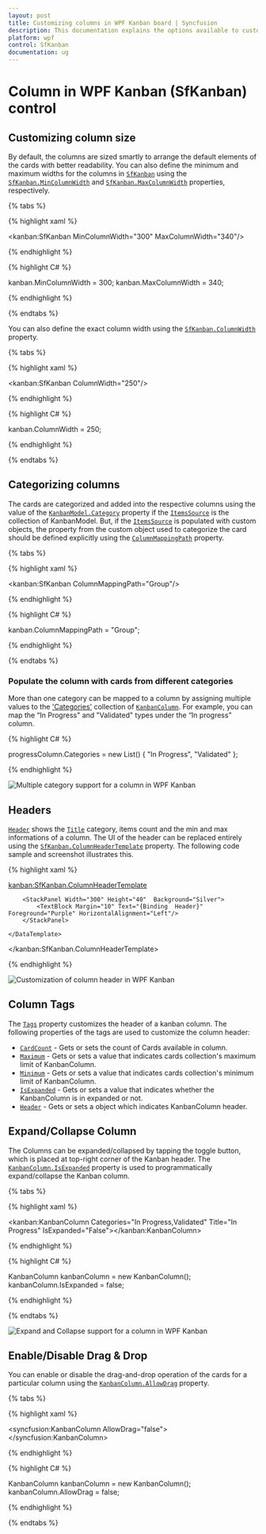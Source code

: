 ```yaml
---
layout: post
title: Customizing columns in WPF Kanban board | Syncfusion
description: This documentation explains the options available to customize the column, including custom size, categorizing the cards, etc. in WPF Kanban board. 
platform: wpf
control: SfKanban
documentation: ug
---
```


# Column in WPF Kanban (SfKanban) control

## Customizing column size

By default, the columns are sized smartly to arrange the default elements of the cards with better readability. You can also define the minimum and maximum widths for the columns in [`SfKanban`](https://help.syncfusion.com/cr/wpf/Syncfusion.UI.Xaml.Kanban.SfKanban.html) using the [`SfKanban.MinColumnWidth`](https://help.syncfusion.com/cr/wpf/Syncfusion.UI.Xaml.Kanban.SfKanban.html#Syncfusion_UI_Xaml_Kanban_SfKanban_MinColumnWidth) and [`SfKanban.MaxColumnWidth`](https://help.syncfusion.com/cr/wpf/Syncfusion.UI.Xaml.Kanban.SfKanban.html#Syncfusion_UI_Xaml_Kanban_SfKanban_MaxColumnWidth) properties, respectively.

{% tabs %}

{% highlight xaml %}

<kanban:SfKanban MinColumnWidth="300" MaxColumnWidth="340"/>

{% endhighlight %}

{% highlight C# %} 

kanban.MinColumnWidth = 300;
kanban.MaxColumnWidth = 340;

{% endhighlight %}

{% endtabs %}


You can also define the exact column width using the [`SfKanban.ColumnWidth`](https://help.syncfusion.com/cr/wpf/Syncfusion.UI.Xaml.Kanban.SfKanban.html#Syncfusion_UI_Xaml_Kanban_SfKanban_ColumnWidth) property.

{% tabs %}

{% highlight xaml %}

<kanban:SfKanban ColumnWidth="250"/>

{% endhighlight %}

{% highlight C# %} 

kanban.ColumnWidth = 250;

{% endhighlight %}

{% endtabs %}

## Categorizing columns

The cards are categorized and added into the respective columns using the value of the [`KanbanModel.Category`](https://help.syncfusion.com/cr/wpf/Syncfusion.UI.Xaml.Kanban.KanbanModel.html#Syncfusion_UI_Xaml_Kanban_KanbanModel_Category) property if the [`ItemsSource`](https://help.syncfusion.com/cr/wpf/Syncfusion.UI.Xaml.Kanban.SfKanban.html#Syncfusion_UI_Xaml_Kanban_SfKanban_ItemsSource) is the collection of KanbanModel. But, if the [`ItemsSource`](https://help.syncfusion.com/cr/wpf/Syncfusion.UI.Xaml.Kanban.SfKanban.html#Syncfusion_UI_Xaml_Kanban_SfKanban_ItemsSource) is populated with custom objects, the property from the custom object used to categorize the card should be defined explicitly using the [`ColumnMappingPath`](https://help.syncfusion.com/cr/wpf/Syncfusion.UI.Xaml.Kanban.SfKanban.html#Syncfusion_UI_Xaml_Kanban_SfKanban_ColumnMappingPath) property.

{% tabs %}

{% highlight xaml %}

<kanban:SfKanban ColumnMappingPath="Group"/>

{% endhighlight %}

{% highlight C# %} 

kanban.ColumnMappingPath = "Group";

{% endhighlight %}

{% endtabs %}

### Populate the column with cards from different categories

More than one category can be mapped to a column by assigning multiple values to the ['Categories'](https://help.syncfusion.com/cr/wpf/Syncfusion.UI.Xaml.Kanban.KanbanColumn.html#Syncfusion_UI_Xaml_Kanban_KanbanColumn_Categories) collection of [`KanbanColumn`](https://help.syncfusion.com/cr/wpf/Syncfusion.UI.Xaml.Kanban.KanbanColumn.html). For example, you can map the “In Progress" and "Validated" types under the “In progress” column.

{% highlight C# %} 

progressColumn.Categories = new List<object>() { "In Progress", "Validated" };

{% endhighlight %}

![Multiple category support for a column in WPF Kanban](SfKanban_images/kanban_board_multiple_category_column.png)

## Headers

[`Header`](https://help.syncfusion.com/cr/wpf/Syncfusion.UI.Xaml.Kanban.SfKanban.html#Syncfusion_UI_Xaml_Kanban_SfKanban_Header) shows the [`Title`](https://help.syncfusion.com/cr/wpf/Syncfusion.UI.Xaml.Kanban.KanbanColumn.html#Syncfusion_UI_Xaml_Kanban_KanbanColumn_Title) category, items count and the min and max informations of a column. The UI of the header can be replaced entirely using the [`SfKanban.ColumnHeaderTemplate`](https://help.syncfusion.com/cr/wpf/Syncfusion.UI.Xaml.Kanban.SfKanban.html#Syncfusion_UI_Xaml_Kanban_SfKanban_ColumnHeaderTemplate) property. The following code sample and screenshot illustrates this.

{% highlight xaml %}

<kanban:SfKanban.ColumnHeaderTemplate>
    <DataTemplate>
      
        <StackPanel Width="300" Height="40"  Background="Silver">
            <TextBlock Margin="10" Text="{Binding  Header}" Foreground="Purple" HorizontalAlignment="Left"/>
        </StackPanel>
               
    </DataTemplate>
</kanban:SfKanban.ColumnHeaderTemplate>

{% endhighlight %}

![Customization of column header in WPF Kanban](SfKanban_images/ColumnHeaderTemplate.png)

## Column Tags

The [`Tags`](https://help.syncfusion.com/cr/wpf/Syncfusion.UI.Xaml.Kanban.KanbanColumn.html#Syncfusion_UI_Xaml_Kanban_KanbanColumn_Tags) property customizes the header of a kanban column. The following properties of the tags are used to customize the column header:

* [`CardCount`](https://help.syncfusion.com/cr/wpf/Syncfusion.UI.Xaml.Kanban.ColumnTag.html#Syncfusion_UI_Xaml_Kanban_ColumnTag_CardCount) - Gets or sets the count of Cards available in column.
* [`Maximum`](https://help.syncfusion.com/cr/wpf/Syncfusion.UI.Xaml.Kanban.ColumnTag.html#Syncfusion_UI_Xaml_Kanban_ColumnTag_Maximum) - Gets or sets a value that indicates cards collection's maximum limit of KanbanColumn.
* [`Minimum`](https://help.syncfusion.com/cr/wpf/Syncfusion.UI.Xaml.Kanban.ColumnTag.html#Syncfusion_UI_Xaml_Kanban_ColumnTag_Minimum) - Gets or sets a value that indicates cards collection's minimum limit of KanbanColumn. 
* [`IsExpanded`](https://help.syncfusion.com/cr/wpf/Syncfusion.UI.Xaml.Kanban.ColumnTag.html#Syncfusion_UI_Xaml_Kanban_ColumnTag_IsExpanded) - Gets or sets a value that indicates whether the KanbanColumn is in expanded or not.
* [`Header`](https://help.syncfusion.com/cr/wpf/Syncfusion.UI.Xaml.Kanban.ColumnTag.html#Syncfusion_UI_Xaml_Kanban_ColumnTag_Header) - Gets or sets a object which indicates KanbanColumn header.

## Expand/Collapse Column

The Columns can be expanded/collapsed by tapping the toggle button, which is placed at top-right corner of the Kanban header. The [`KanbanColumn.IsExpanded`](https://help.syncfusion.com/cr/wpf/Syncfusion.UI.Xaml.Kanban.KanbanColumn.html#Syncfusion_UI_Xaml_Kanban_KanbanColumn_IsExpanded) property is used to programmatically expand/collapse the Kanban column.

{% tabs %}

{% highlight xaml %}

<kanban:KanbanColumn Categories="In Progress,Validated" Title="In Progress" IsExpanded="False"></kanban:KanbanColumn>

{% endhighlight %}

{% highlight C# %} 

KanbanColumn kanbanColumn = new KanbanColumn();
kanbanColumn.IsExpanded = false;

{% endhighlight %}

{% endtabs %}

![Expand and Collapse support for a column in WPF Kanban](SfKanban_images/CollapsingColumn.png)

## Enable/Disable Drag & Drop

You can enable or disable the drag-and-drop operation of the cards for a particular column using the [`KanbanColumn.AllowDrag`](https://help.syncfusion.com/cr/wpf/Syncfusion.UI.Xaml.Kanban.KanbanColumn.html#Syncfusion_UI_Xaml_Kanban_KanbanColumn_AllowDrag) property.

{% tabs %}

{% highlight xaml %}

<syncfusion:KanbanColumn  AllowDrag="false"></syncfusion:KanbanColumn>

{% endhighlight %}

{% highlight C# %} 

KanbanColumn kanbanColumn = new KanbanColumn();
kanbanColumn.AllowDrag = false;

{% endhighlight %}

{% endtabs %}